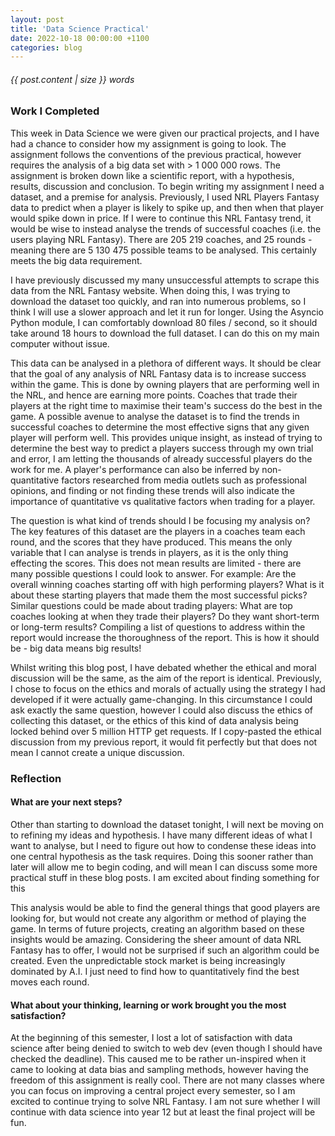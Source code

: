 ```yaml
---
layout: post
title: 'Data Science Practical'
date: 2022-10-18 00:00:00 +1100
categories: blog
---
```

###### {{ post.content | size }} words

### Work I Completed

This week in Data Science we were given our practical projects, and I have had a chance to consider how my assignment is going to look. The assignment follows the conventions of the previous practical, however requires the analysis of a big data set with > 1 000 000 rows. The assignment is broken down like a scientific report, with a hypothesis, results, discussion and conclusion. To begin writing my assignment I need a dataset, and a premise for analysis. Previously, I used NRL Players Fantasy data to predict when a player is likely to spike up, and then when that player would spike down in price. If I were to continue this NRL Fantasy trend, it would be wise to instead analyse the trends of successful coaches (i.e. the users playing NRL Fantasy). There are 205 219 coaches, and 25 rounds - meaning there are 5 130 475 possible teams to be analysed. This certainly meets the big data requirement.

I have previously discussed my many unsuccessful attempts to scrape this data from the NRL Fantasy website. When doing this, I was trying to download the dataset too quickly, and ran into numerous problems, so I think I will use a slower approach and let it run for longer. Using the Asyncio Python module, I can comfortably download 80 files / second, so it should take around 18 hours to download the full dataset. I can do this on my main computer without issue.

This data can be analysed in a plethora of different ways. It should be clear that the goal of any analysis of NRL Fantasy data is to increase success within the game. This is done by owning players that are performing well in the NRL, and hence are earning more points. Coaches that trade their players at the right time to maximise their team's success do the best in the game. A possible avenue to analyse the dataset is to find the trends in successful coaches to determine the most effective signs that any given player will perform well. This provides unique insight, as instead of trying to determine the best way to predict a players success through my own trial and error, I am letting the thousands of already successful players do the work for me. A player's performance can also be inferred by non-quantitative factors researched from media outlets such as professional opinions, and finding or not finding these trends will also indicate the importance of quantitative vs qualitative factors when trading for a player.

The question is what kind of trends should I be focusing my analysis on? The key features of this dataset are the players in a coaches team each round, and the scores that they have produced. This means the only variable that I can analyse is trends in players, as it is the only thing effecting the scores. This does not mean results are limited - there are many possible questions I could look to answer. For example: Are the overall winning coaches starting off with high performing players? What is it about these starting players that made them the most successful picks? Similar questions could be made about trading players: What are top coaches looking at when they trade their players? Do they want short-term or long-term results? Compiling a list of questions to address within the report would increase the thoroughness of the report. This is how it should be - big data means big results!

Whilst writing this blog post, I have debated whether the ethical and moral discussion will be the same, as the aim of the report is identical. Previously, I chose to focus on the ethics and morals of actually using the strategy I had developed if it were actually game-changing. In this circumstance I could ask exactly the same question, however I could also discuss the ethics of collecting this dataset, or the ethics of this kind of data analysis being locked behind over 5 million HTTP get requests. If I copy-pasted the ethical discussion from my previous report, it would fit perfectly but that does not mean I cannot create a unique discussion. 

### Reflection

#### What are your next steps?

Other than starting to download the dataset tonight, I will next be moving on to refining my ideas and hypothesis. I have many different ideas of what I want to analyse, but I need to figure out how to condense these ideas into one central hypothesis as the task requires. Doing this sooner rather than later will allow me to begin coding, and will mean I can discuss some more practical stuff in these blog posts. I am excited about finding something for this 

This analysis would be able to find the general things that good players are looking for, but would not create any algorithm or method of playing the game. In terms of future projects, creating an algorithm based on these insights would be amazing. Considering the sheer amount of data NRL Fantasy has to offer, I would not be surprised if such an algorithm could be created. Even the unpredictable stock market is being increasingly dominated by A.I. I just need to find how to quantitatively find the best moves each round.

#### What about your thinking, learning or work brought you the most satisfaction? 

At the beginning of this semester, I lost a lot of satisfaction with data science after being denied to switch to web dev (even though I should have checked the deadline). This caused me to be rather un-inspired when it came to looking at data bias and sampling methods, however having the freedom of this assignment is really cool. There are not many classes where you can focus on improving a central project every semester, so I am excited to continue trying to solve NRL Fantasy. I am not sure whether I will continue with data science into year 12 but at least the final project will be fun.
